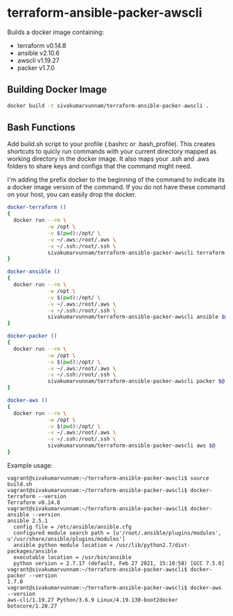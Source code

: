 # terraform-ansible-packer-awscli

Builds a docker image containing:

  * terraform v0.14.8
  * ansible   v2.10.6
  * awscli    v1.19.27
  * packer    v1.7.0

## Building Docker Image
```bash
docker build -t sivakumarvunnam/terraform-ansible-packer-awscli .
```

## Bash Functions
Add build.sh script to your profile (.bashrc or .bash_profile).  This creates shortcuts to quicly run commands with your current directory mapped as working directory in the docker image.  It also maps your .ssh and .aws folders to share keys and configs that the command might need.

I'm adding the prefix docker to the beginning of the command to indicate its a docker image version of the command.  If you do not have these command on your host, you can easily drop the docker.

```bash
docker-terraform ()
{
  docker run --rm \
             -w /opt \
             -v $(pwd):/opt/ \
             -v ~/.aws:/root/.aws \
             -v ~/.ssh:/root/.ssh \
             sivakumarvunnam/terraform-ansible-packer-awscli terraform $@
}

docker-ansible ()
{
  docker run --rm \
             -w /opt \
             -v $(pwd):/opt/ \
             -v ~/.aws:/root/.aws \
             -v ~/.ssh:/root/.ssh \
             sivakumarvunnam/terraform-ansible-packer-awscli ansible $@
}

docker-packer ()
{
  docker run --rm \
             -w /opt \
             -v $(pwd):/opt/ \
             -v ~/.aws:/root/.aws \
             -v ~/.ssh:/root/.ssh \
             sivakumarvunnam/terraform-ansible-packer-awscli packer $@
}

docker-aws ()
{
  docker run --rm \
             -w /opt \
             -v $(pwd):/opt/ \
             -v ~/.aws:/root/.aws \
             -v ~/.ssh:/root/.ssh \
             sivakumarvunnam/terraform-ansible-packer-awscli aws $@
}
```

Example usage:
```
vagrant@sivakumarvunnam:~/terraform-ansible-packer-awscli$ source build.sh
vagrant@sivakumarvunnam:~/terraform-ansible-packer-awscli$ docker-terraform --version
Terraform v0.14.8
vagrant@sivakumarvunnam:~/terraform-ansible-packer-awscli$ docker-ansible --version
ansible 2.5.1
  config file = /etc/ansible/ansible.cfg
  configured module search path = [u'/root/.ansible/plugins/modules', u'/usr/share/ansible/plugins/modules']
  ansible python module location = /usr/lib/python2.7/dist-packages/ansible
  executable location = /usr/bin/ansible
  python version = 2.7.17 (default, Feb 27 2021, 15:10:58) [GCC 7.5.0]
vagrant@sivakumarvunnam:~/terraform-ansible-packer-awscli$ docker-packer --version
1.7.0
vagrant@sivakumarvunnam:~/terraform-ansible-packer-awscli$ docker-aws --version
aws-cli/1.19.27 Python/3.6.9 Linux/4.19.130-boot2docker botocore/1.20.27
```
